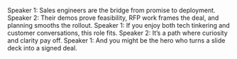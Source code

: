 Speaker 1: Sales engineers are the bridge from promise to deployment.
Speaker 2: Their demos prove feasibility, RFP work frames the deal, and planning smooths the rollout.
Speaker 1: If you enjoy both tech tinkering and customer conversations, this role fits.
Speaker 2: It’s a path where curiosity and clarity pay off.
Speaker 1: And you might be the hero who turns a slide deck into a signed deal.
